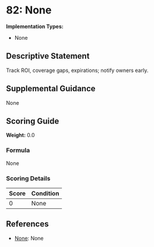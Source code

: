 # 82: None

**Implementation Types:**
- None

## Descriptive Statement

Track ROI, coverage gaps, expirations; notify owners early.

## Supplemental Guidance

None

## Scoring Guide

**Weight:** 0.0

### Formula

None

### Scoring Details

| Score | Condition |
| ----- | --------- |
| 0 | None |

## References

- [None](None): None

